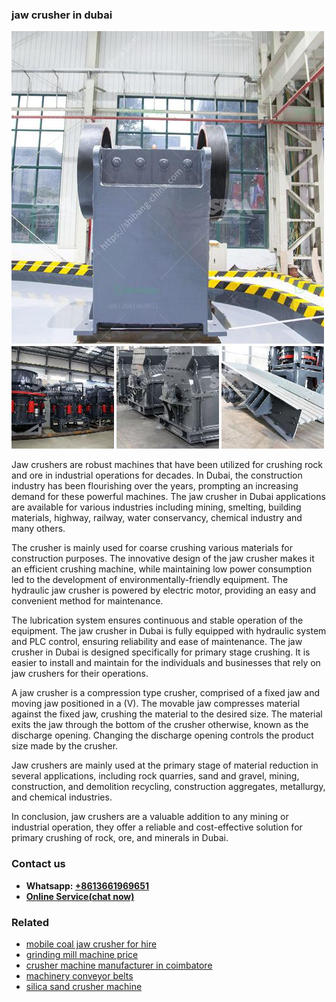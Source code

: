 <h3>jaw crusher in dubai</h3><img src='1704856680.jpg' alt=''><p>Jaw crushers are robust machines that have been utilized for crushing rock and ore in industrial operations for decades. In Dubai, the construction industry has been flourishing over the years, prompting an increasing demand for these powerful machines. The jaw crusher in Dubai applications are available for various industries including mining, smelting, building materials, highway, railway, water conservancy, chemical industry and many others.</p><p>The crusher is mainly used for coarse crushing various materials for construction purposes. The innovative design of the jaw crusher makes it an efficient crushing machine, while maintaining low power consumption led to the development of environmentally-friendly equipment. The hydraulic jaw crusher is powered by electric motor, providing an easy and convenient method for maintenance.</p><p>The lubrication system ensures continuous and stable operation of the equipment. The jaw crusher in Dubai is fully equipped with hydraulic system and PLC control, ensuring reliability and ease of maintenance. The jaw crusher in Dubai is designed specifically for primary stage crushing. It is easier to install and maintain for the individuals and businesses that rely on jaw crushers for their operations.</p><p>A jaw crusher is a compression type crusher, comprised of a fixed jaw and moving jaw positioned in a (V). The movable jaw compresses material against the fixed jaw, crushing the material to the desired size. The material exits the jaw through the bottom of the crusher otherwise, known as the discharge opening. Changing the discharge opening controls the product size made by the crusher.</p><p>Jaw crushers are mainly used at the primary stage of material reduction in several applications, including rock quarries, sand and gravel, mining, construction, and demolition recycling, construction aggregates, metallurgy, and chemical industries.</p><p>In conclusion, jaw crushers are a valuable addition to any mining or industrial operation, they offer a reliable and cost-effective solution for primary crushing of rock, ore, and minerals in Dubai.</p><h3>Contact us</h3><ul><li><strong>Whatsapp:&nbsp;<a href="https://wa.me/8613661969651">+8613661969651</a></strong></li><li><a href="https://swt.shibang-china.com/?git&amp;zhl&amp;jaw crusher in dubai"><strong>Online Service(chat now)</strong></a></li></ul><h3>Related</h3><ul><li><a href='mobile coal jaw crusher for hire.md'>mobile coal jaw crusher for hire</a></li><li><a href='grinding mill machine price.md'>grinding mill machine price</a></li><li><a href='crusher machine manufacturer in coimbatore.md'>crusher machine manufacturer in coimbatore</a></li><li><a href='machinery conveyor belts.md'>machinery conveyor belts</a></li><li><a href='silica sand crusher machine.md'>silica sand crusher machine</a></li></ul>
